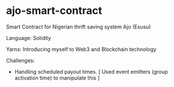 # ajo-smart-contract
Smart Contract for Nigerian thrift saving system Ajo (Esusu)

Language: Solidity

Yarns:
Introducing myself to Web3 and Blockchain technology

Challenges:

- Handling scheduled payout times. [ Used event emitters (group activation time) to manipulate this ]
